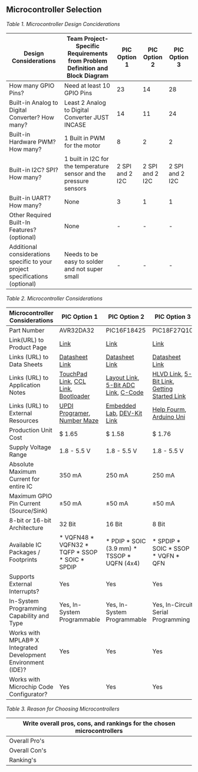 ## Microcontroller Selection 
*Table 1. Microcontroller Design Conciderations*


| Design Considerations | Team Project-Specific Requirements from Problem Definition and Block Diagram | PIC Option 1 | PIC Option 2 | PIC Option 3 |
| ---------------------- | --------------------------------------------------------------------------- | ------------ | ------------ | ------------ |
| How many GPIO Pins?    | Need at least 10 GPIO Pins                                                  | 23           | 14           | 28           |
| Built-in Analog to Digital Converter? How many? | Least 2 Analog to Digital Converter JUST INCASE | 14           | 11           | 24           |
| Built-in Hardware PWM? How many?                | 1 Built in PWM for the motor                    | 8            | 2            | 2            |
| Built-in I2C? SPI? How many?                    | 1 built in I2C for the temperature sensor and the pressure sensors | 2 SPI and 2 I2C | 2 SPI and 2 I2C | 2 SPI and 2 I2C |
| Built-in UART? How many?                        | None                                            | 3            | 1            | 1            |
| Other Required Built-In Features? (optional)    | None                                            | -            | -            | -            |
| Additional considerations specific to your project specifications (optional) | Needs to be easy to solder and not super small | -            | -            | -            |


*Table 2. Microcontroller Considerations*


| Microcontroller Considerations | PIC Option 1 | PIC Option 2 | PIC Option 3 |
| ---------------------- | ------------ | ------------ | ------------ |
| Part Number    | AVR32DA32 | PIC16F18425          | PIC18F27Q10          |
| Link(URL) to Product Page |[Link](https://www.microchip.com/en-us/product/avr32da32)| [Link](https://www.microchip.com/en-us/product/pic16f18425)  | [Link](https://ww1.microchip.com/downloads/en/DeviceDoc/PIC18F27_47Q10-data-sheet-40002043C.pdf)         | 
| Links (URL) to Data Sheets                | [Datasheet Link](https://ww1.microchip.com/downloads/aemDocuments/documents/MCU08/ProductDocuments/DataSheets/AVR32DA28-32-48-Data-Sheet-40002228B.pdf) |[Datasheet Link](https://ww1.microchip.com/downloads/aemDocuments/documents/MCU08/ProductDocuments/DataSheets/PIC16-L-F18425-45-Microcontroller-Data-Sheet-DS40002002.pdf)            |[Datasheet Link](https://ww1.microchip.com/downloads/en/DeviceDoc/PIC18F27_47Q10-data-sheet-40002043C.pdf)           |
| Links (URL) to Application Notes          | [TouchPad Link](https://www.microchip.com/en-us/application-notes/an3433), [CCL Link](https://www.microchip.com/en-us/application-notes/tb3245), [Bootloader](https://www.microchip.com/en-us/application-notes/an3341) |[Layout Link](https://www.microchip.com/content/dam/mchp/content-fragments/external-links/application-notes/an688-layout-tips-for-12-bit-a-d-converter-application), [5-Bit ADC Link](https://www.microchip.com/en-us/application-notes/tb3238.html), [C-Code](https://onlinedocs.microchip.com/g/GUID-2AB01789-9FC2-4D02-AE67-727C4F9D3E47) |[HLVD Link](https://www.microchip.com/en-us/application-notes/tb3237.html), [5-Bit Link](https://www.microchip.com/en-us/application-notes/tb3238.html), [Getting Started Link](https://www.microchip.com/en-us/application-notes/tb3263) |
| Links (URL) to External Resources    |[UPDI Programer](https://forum.arduino.cc/t/looking-for-updi-programmer/686029), [Number Maze](http://www.technoblogy.com/show?45JT)            |[Embedded Lab](https://embedded-lab.com/blog/embedded-lab-projects/), [DEV-Kit Link](https://www.ccsinfo.com/product_info.php?products_id=1825-kit)            |[Help Fourm](https://forum.microchip.com/s/topic/a5C3l000000Bs9rEAC/t393021), [Arduino Uni](https://www.pcbway.com/project/sponsor/Arduino_UNO_used_to_program_pic_microcontroller.html)          |
| Production Unit Cost    | $ 1.65           | $ 1.58            | $ 1.76            |
| Supply Voltage Range    | 1.8 - 5.5 V      | 1.8 - 5.5 V       | 1.8 - 5.5 V       |
| Absolute Maximum Current for entire IC     | 350 mA            | 250 mA            | 250 mA            |
| Maximum GPIO Pin Current (Source/Sink)     | ±50 mA            | ±50 mA            | ±50 mA            |
| 8-bit or 16-bit Architecture    | 32 Bit            | 16 Bit           | 8 Bit            |
| Available IC Packages / Footprints    | * VQFN48 * VQFN32 * TQFP * SSOP * SOIC * SPDIP | * PDIP * SOIC (3.9 mm) * TSSOP * UQFN (4x4) | * SPDIP * SOIC * SSOP * VQFN * QFN |
| Supports External Interrupts?    | Yes            | Yes            | Yes           |
| In-System Programming Capability and Type    | Yes, In-System Programmable    | Yes, In-System Programmable   | Yes, In-Circuit Serial Programming     |
| Works with MPLAB® X Integrated Development Environment (IDE)?    | Yes            | Yes            | Yes            |
| Works with Microchip Code Configurator?    | Yes            | Yes            | Yes  |


*Table 3. Reason for Choosing Microcontrollers*


| Write overall pros, cons, and rankings for the chosen microcontrollers |
| ---------------------------------------------------------------------- |
| Overall Pro's    | * Features a 32-bit architecture, offering higher computational power and efficiency for complex applications. * Wide supply voltage range (1.8-5.5V), providing flexibility in power supply design | * Lower cost compared to the other options, making it a budget-friendly choice for cost-sensitive projects. * Available in a DIP package, facilitating easy soldering and prototyping for beginners or projects with manual assembly needs. | * Highest number of GPIO pins (28) and ADC inputs (24), ensuring ample connectivity for sensors and actuators. * Supports a wide range of communication protocols including 2 SPI and 2 I2C, offering versatile peripheral connectivity. |
| Overall Con's    | * Limited number of ADC inputs (14) compared to project requirements, potentially restricting the number of analog sensors that can be directly connected. * Lacks a DIP package option, making it less ideal for projects requiring manual soldering or prototyping on breadboards. | * Fewer GPIO pins (14) than required for projects needing extensive external connections. * Limited ADC inputs (11), restricting the direct interfacing with multiple analog sensors.  |  * Higher cost relative to other options, which may affect budget considerations for the project.  * While it offers a broad feature set, the complexity and capabilities might necessitate a steeper learning curve.  | 
|Ranking's        | 2   |    3    | 1   |
